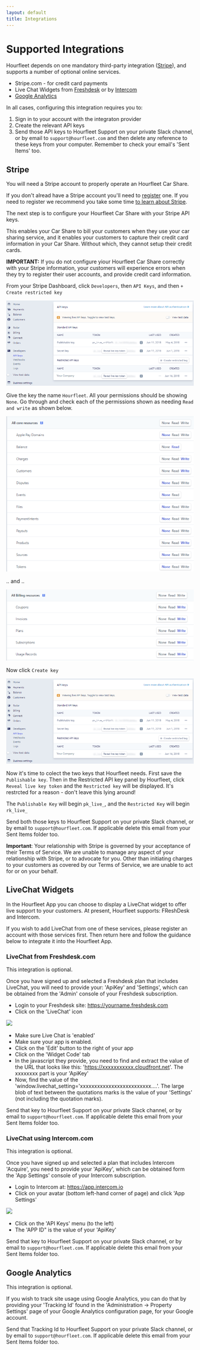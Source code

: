 ```yaml
---
layout: default
title: Integrations
---
```

# Supported Integrations
Hourfleet depends on one mandatory third-party integration ([Stripe](http://stripe.com)), and supports a number of optional online services. 

* Stripe.com - for credit card payments
* Live Chat Widgets from [Freshdesk](#LiveChat-from-Freshdesk.com) or by [Intercom](LiveChat-from-Intercom.com)
* [Google Analytics](#Google-Analytics)

In all cases, configuring this integration requires you to: 
1. Sign in to your account with the integraton provider
1. Create the relevant API keys
1. Send those API keys to Hourfleet Support on your private Slack channel, or by email to `support@hourfleet.com` and then delete any reference to these keys from your computer. Remember to check your email's 'Sent Items' too.

## Stripe

You will need a Stripe account to properly operate an Hourfleet Car Share. 

If you don't alread have a Stripe account you'll need to [register](https://dashboard.stripe.com/register) one. If you need to register we recommend you take some time [to learn about Stripe](https://stripe.com/customers). 

The next step is to configure your Hourfleet Car Share with your Stripe API keys. 

This enables your Car Share to bill your customers when they use your car sharing service, and it enables your customers to capture their credit card information in your Car Share. Without which, they cannot setup their credit cards.

**IMPORTANT:** If you do not configure yiour Hourfleet Car Share correctly with your Stripe information, your customers will experience errors when they try to register their user accounts, and provide credit card information.

From your Stripe Dashboard, click `Developers`, then `API Keys`, and then `+ Create restricted key`

![](images/RestrictedKey2.png)  

Give the key the name `Hourfleet`. All your permissions should be showing `None`. Go through and check each  of the permissions shown as needing `Read and write` as shown below.

![](images/RestrictedKeyA.PNG) 

.. and ..  

![](images/RestrictedKeyB.PNG) 


Now click `Create key`

![](images/RestrictedKey2.png)  

Now it's time to colect the two keys that Hourfleet needs. First save the `Publishable key`. Then in the Restricted API key panel by Hourfleet, click `Reveal live key token` and the `Restricted key` will be displayed. It's restrcted for a reason - don't leave this lying around!

The `Publishable Key` will begin `pk_live_`, and the `Restricted Key` will begin `rk_live_`  

Send both those keys to Hourfleet Support on your private Slack channel, or by email to `support@hourfleet.com`. If applicable delete this email from your Sent Items folder too.

**Important**: Your relationship with Stripe is governed by your acceptance of their Terms of Service. We are unable to manage any aspect of your relationship with Stripe, or to advocate for you. Other than initiating charges to your customers as covered by our Terms of Service, we are unable to act for or on your behalf.

## LiveChat Widgets

In the Hourfleet App you can choose to display a LiveChat widget to offer live support to your customers.
At present, Hourfleet supports: FReshDesk and Intercom.

If you wish to add LiveChat from one of these services, please register an account with those services first. Then return here and follow the guidance below to integrate it into the Hourfleet App.

### LiveChat from Freshdesk.com

This integration is optional.

Once you have signed up and selected a Freshdesk plan that includes LiveChat, you will need to provide your: 'ApiKey' and 'Settings', which can be obtained from the 'Admin' console of your Freshdesk subscription.

* Login to your Freshdesk site: https://yourname.freshdesk.com
* Click on the 'LiveChat' icon

![](images/FreshDesk-Console-LiveChat.png)

* Make sure Live Chat is 'enabled'
* Make sure your app is enabled.
* Click on the 'Edit' button to the right of your app
* Click on the 'Widget Code' tab
* In the javascript they provide, you need to find and extract the value of the URL that looks like this: 'https://xxxxxxxxxxx.cloudfront.net'. The xxxxxxxx part is your 'ApiKey'
* Now, find the value of the 'window.livechat_setting='xxxxxxxxxxxxxxxxxxxxxxxxx....'. The large blob of text between the quotations marks is the value of your 'Settings' (not including the quotation marks).

Send that key to Hourfleet Support on your private Slack channel, or by email to `support@hourfleet.com`. If applicable delete this email from your Sent Items folder too.

### LiveChat using Intercom.com

This integration is optional.

Once you have signed up and selected a plan that includes Intercom 'Acquire', you need to provide your 'ApiKey', which can be obtained form the 'App Settings' console of your Intercom subscription.

* Login to Intercom at: https://app.intercom.io
* Click on your avatar (bottom left-hand corner of page) and click 'App Settings'

![](images/Intercom-Console-AppSettings.png)

* Click on the 'API Keys' menu (to the left)
* The 'APP ID" is the value of your 'ApiKey'

Send that key to Hourfleet Support on your private Slack channel, or by email to `support@hourfleet.com`. If applicable delete this email from your Sent Items folder too.

## Google Analytics

This integration is optional.

If you wish to track site usage using Google Analytics, you can do that by providing your 'Tracking Id' found in the 'Administration -> Property Settings' page of your Google Analytics configuration page, for your Google account.

Send that Tracking Id to Hourfleet Support on your private Slack channel, or by email to `support@hourfleet.com`. If applicable delete this email from your Sent Items folder too.
